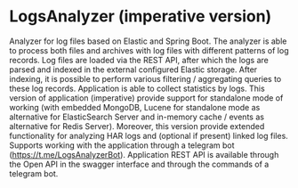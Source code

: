 # LogsAnalyzer (imperative version)
Analyzer for log files based on Elastic and Spring Boot. The analyzer is able to process both files and archives with log files with different patterns of log records. 
Log files are loaded via the REST API, after which the logs are parsed and indexed in the external configured Elastic storage. After indexing, it is possible to perform various filtering / aggregating queries to these log records.
Application is able to collect statistics by logs.
This version of application (imperative) provide support for standalone mode of working (with embedded MongoDB, Lucene for standalone mode as alternative for ElasticSearch Server and in-memory cache / events as alternative for Redis Server).
Moreover, this version provide extended functionality for analyzing HAR logs and (optional if present) linked log files.
Supports working with the application through a telegram bot (https://t.me/LogsAnalyzerBot).
Application REST API is available through the Open API in the swagger interface and through the commands of a telegram bot.
